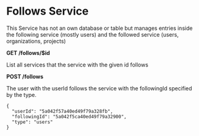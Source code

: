 # Follows Service

This Service has not an own database or table but manages entries inside the following service \(mostly users\) and the followed service \(users, organizations, projects\)

**GET /follows/$id**

List all services that the service with the given id follows

**POST /follows**

The user with the userId follows the service with the followingId specified by the type.

```
{
  "userId": "5a042f57a40ed49f79a328fb",
  "followingId": "5a042f5ca40ed49f79a32900",
  "type": "users"
}
```



